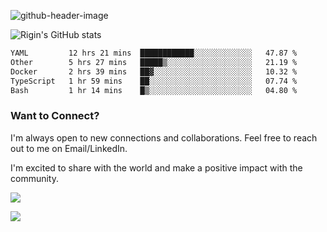 
![github-header-image](https://github.com/riginoommen/riginoommen/assets/3840244/889cae65-df55-4cda-86cc-bf21bf1f2e96)

![Rigin's GitHub stats](https://github-readme-stats.vercel.app/api?username=riginoommen\&show_icons=true\&show=reviews,discussions_started,discussions_answered,prs_merged,prs_merged_percentage)


<!--START_SECTION:waka-->

```txt
YAML         12 hrs 21 mins  ████████████░░░░░░░░░░░░░   47.87 %
Other        5 hrs 27 mins   █████▒░░░░░░░░░░░░░░░░░░░   21.19 %
Docker       2 hrs 39 mins   ██▓░░░░░░░░░░░░░░░░░░░░░░   10.32 %
TypeScript   1 hr 59 mins    ██░░░░░░░░░░░░░░░░░░░░░░░   07.74 %
Bash         1 hr 14 mins    █▒░░░░░░░░░░░░░░░░░░░░░░░   04.80 %
```

<!--END_SECTION:waka-->

### Want to Connect?

I'm always open to new connections and collaborations. Feel free to reach out to me on Email/LinkedIn.

I'm excited to share with the world and make a positive impact with the community.

![](https://komarev.com/ghpvc/?username=riginoommen)

![](https://hit.yhype.me/github/profile?user_id=3840244)

